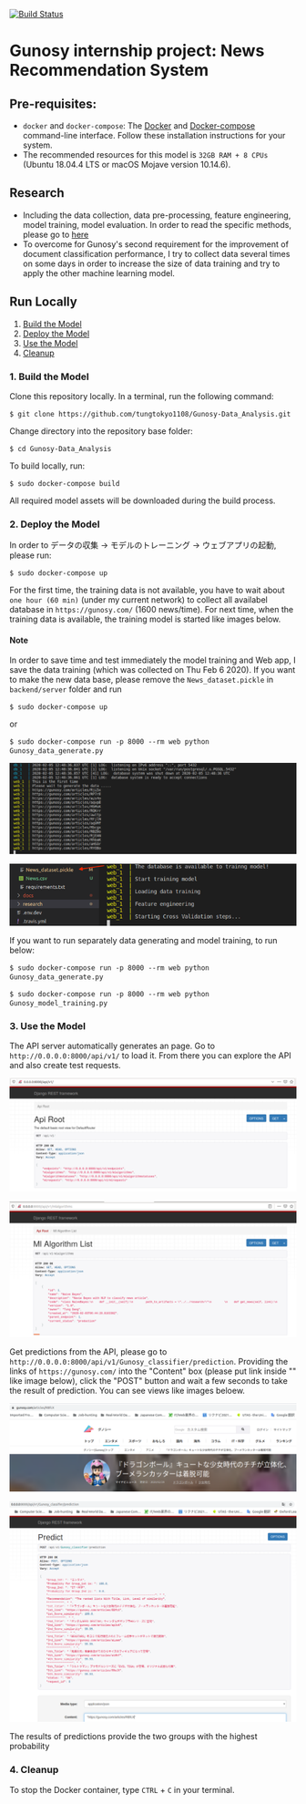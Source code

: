 [![Build Status](https://travis-ci.com/tungtokyo1108/Gunosy-Data_Analysis.svg?token=yuqS1QiMpPCTMctfsjVi&branch=master)](https://travis-ci.com/tungtokyo1108/Gunosy-Data_Analysis)

# Gunosy internship project: News Recommendation System 

## Pre-requisites:

* `docker` and `docker-compose`: The [Docker](https://docs.docker.com/install/) and [Docker-compose](https://docs.docker.com/compose/install/) command-line interface. Follow these installation instructions for your system.
* The recommended resources for this model is `32GB RAM + 8 CPUs` (Ubuntu 18.04.4 LTS or macOS Mojave version 10.14.6). 

## Research 

- Including the data collection, data pre-processing, feature engineering, model training, model evaluation. In order to read the specific methods, please go to [here](https://github.com/tungtokyo1108/Gunosy-Data_Analysis/blob/master/research/README.md) 
- To overcome for Gunosy's second requirement for the improvement of document classification performance, I try to collect data several times on some days in order to increase the size of data training and try to apply the other machine learning model. 

## Run Locally

1. [Build the Model](#1-build-the-model)
2. [Deploy the Model](#2-deploy-the-model)
3. [Use the Model](#3-use-the-model)
4. [Cleanup](#4-cleanup)

### 1. Build the Model

Clone this repository locally. In a terminal, run the following command:

```
$ git clone https://github.com/tungtokyo1108/Gunosy-Data_Analysis.git
```

Change directory into the repository base folder:

```
$ cd Gunosy-Data_Analysis
```

To build locally, run:

```
$ sudo docker-compose build
```

All required model assets will be downloaded during the build process. 

### 2. Deploy the Model

In order to データの収集 -> モデルのトレーニング -> ウェブアプリの起動, please run:

```
$ sudo docker-compose up
```

For the first time, the training data is not available, you have to wait about `one hour (60 min)` (under my current network) to collect all availabel database in `https://gunosy.com/` (1600 news/time). For next time, when the training data is available, the training model is started like images below. 

#### Note
In order to save time and test immediately the model training and Web app, I save the data training (which was collected on Thu Feb 6 2020). If you want to make the new data base, please remove the `News_dataset.pickle` in `backend/server` folder and run 

```
$ sudo docker-compose up
```
or 
```
$ sudo docker-compose run -p 8000 --rm web python Gunosy_data_generate.py
```

![Swagger Doc Screenshot](docs/First_time_training.png)

![Swagger Doc Screenshot](docs/Next_time_train.png)

If you want to run separately data generating and model training, to run below: 

```
$ sudo docker-compose run -p 8000 --rm web python Gunosy_data_generate.py
```

```
$ sudo docker-compose run -p 8000 --rm web python Gunosy_model_training.py
```

### 3. Use the Model

The API server automatically generates an page. Go to `http://0.0.0.0:8000/api/v1/` to load it. From there you can explore the API and also create test requests.

![Swagger Doc Screenshot](docs/API_Root.png)

![Swagger Doc Screenshot](docs/List_Algorithm.png)

Get predictions from the API, please go to `http://0.0.0.0:8000/api/v1/Gunosy_classifier/prediction`. Providing the links of `https://gunosy.com/` into the "Content" box (please put link inside "" like image below), click the "POST" button and wait a few seconds to take the result of prediction. You can see views like images beloew. 

![Swagger Doc Screenshot](docs/Anime_news.png)

![Swagger Doc Screenshot](docs/Anime_news_predict.png)

The results of predictions provide the two groups with the highest probability

### 4. Cleanup

To stop the Docker container, type `CTRL` + `C` in your terminal.